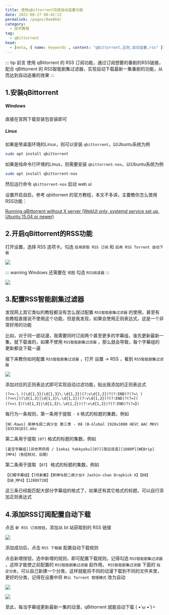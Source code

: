 ```yaml
---
title: 使用qBittorrent完成自动追番功能
date: 2022-08-27 08:42:13
permalink: /pages/8ae86d/
category:
  - 技术教程
tag:
  - qBittorrent
head:
  - [meta, { name: keywords , content: "qBittorrent,正则,自动追番,rss" }]
---
```




::: tip 前言
使用 qBittorrent 的 RSS 订阅功能，通过订阅想要的番剧的RSS链接，配合 qBittorrent 的 RSS智能剧集过滤器，实现自动下载最新一集番剧的功能，从而达到自动追番的效果
:::
<!-- more -->

## 1.安装qBittorrent

##### Windows

直接在官网下载安装包安装即可

##### Linux

如果是带桌面环境的Linux，则可以安装 `qbittorrent`，以Ubuntu系统为例

```bash
sudo apt install qbittorrent 
```

如果是纯命令行环境的Linux，则需要安装 `qbittorrent-nox`，以Ubuntu系统为例

```bash
sudo apt install qbittorrent-nox
```

然后运行命令 `qbittorrent-nox` 启动 web ui

设置开启自启，参考 qbittorrent 的官方教程，本文不多讲，主要教你怎么使用RSS功能：

[Running qBittorrent without X server (WebUI only, systemd service set up, Ubuntu 15.04 or newer)](https://github.com/qbittorrent/qBittorrent/wiki/Running-qBittorrent-without-X-server-(WebUI-only,-systemd-service-set-up,-Ubuntu-15.04-or-newer)#setup-the-systemd-service)

## 2.开启qBittorrent的RSS功能

打开设置，选择 RSS 选项卡。勾选 `启用获取 RSS 订阅` 和 `启用 RSS Torrent 自动下载`

![](/assets/page-img/2022/20220827/1.webp)

::: warning
Windows 还需要在 `视图` 勾选 `RSS阅读器`
:::

![](/assets/page-img/2022/20220827/2.webp)

## 3.配置RSS智能剧集过滤器

发现网上其它类似的教程都没有怎么提过配置 `RSS智能剧集过滤器` 的使用，甚至有些教程直接说不使用这个功能，但是我发现，如果会使用正则表达式，这是一个非常好用的功能

比如，对于同一部动漫，我需要同时订阅两个甚至更多的字幕组，谁先更新最新一集，就下载谁的，如果不使用 `RSS智能剧集过滤器` ，那么就会导致，每个字幕组的更新都会下载一遍

接下来教你如何配置  `RSS智能剧集过滤器` ，打开 设置 -> RSS ，看到  `RSS智能剧集过滤器` 

![](/assets/page-img/2022/20220827/4.webp)

添加对应的正则表达式即可实现自动过滤功能，贴出我添加的正则表达式

```
(?<=-\ )(\d{1,3}|\d{1,3}\.\d{1,2})(?:v\d{1,2})?(?:END)?(?=\ )
(?<=\[)(\d{1,3}|\d{1,3}\.\d{1,2})(?:v\d{1,2})?(?:END)?(?=])
(?<=\【)(\d{1,3}|\d{1,3}\.\d{1,2})(?:v\d{1,2})?(?:END)?(?=】)
```

每行为一条规则，第一条用于提取 `- 8` 格式的标题的集数，例如

```
[NC-Raws] 邪神与厨二病少女 第三季 - 08 (B-Global 1920x1080 HEVC AAC MKV) [035381D3].mkv
```

第二条用于提取 `[07]` 格式的标题的集数，例如

```
[星空字幕组][异世界药局 / Isekai Yakkyoku][07][简日双语][1080P][WEBrip][MP4]（急招校对、后期）
```

第二条用于提取 `【07】` 格式的标题的集数，例如

```
【幻樱字幕组】【7月新番】【邪神与厨二病少女X Jashin-chan Dropkick X】【08】【GB_MP4】【1280X720】
```

这三条已经能匹配大部分字幕组的格式了，如果还有其它格式的标题，可以自行添加正则表达式

## 4.添加RSS订阅配置自动下载

点击 `新 RSS 订阅按钮`，添加从 bt 站获取到的 RSS 链接

![](/assets/page-img/2022/20220827/3.webp)

添加成功后，点击 `RSS 下载器` 配置自动下载规则

点击新增按钮，选中新增的规则，即可配置下载规则。记得勾选 `RSS智能剧集过滤器` ，这样才能使之前配置的 `RSS智能剧集过滤器` 起作用。 `RSS智能剧集过滤器` 下面的 `指定分类`，可以自己新建一个分类，这样就能将不同的动漫下载到不同的文件夹里，更好的分类，记得在设置中将 `默认 Torrent 管理模式` 改为自动

![](/assets/page-img/2022/20220827/5.webp)

![](/assets/page-img/2022/20220827/6.webp)

至此，每当字幕组更新最新一集的动漫，qBittorrent 就能自动下载 ( •̀ ω •́ )✧
